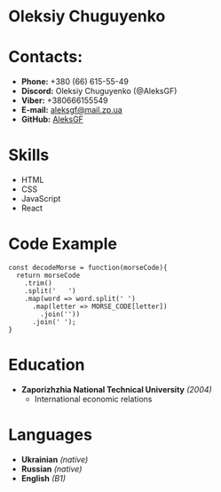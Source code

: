 # Oleksiy Chuguyenko

# Contacts:
* **Phone:** +380 (66) 615-55-49
* **Discord:** Oleksiy Chuguyenko (@AleksGF)
* **Viber:** +380666155549
* **E-mail:** [aleksgf@mail.zp.ua](aleksgf@mail.zp.ua)
* **GitHub:** [AleksGF](https://github.com/AleksGF)

# Skills
* HTML
* CSS
* JavaScript
* React

# Code Example
```
const decodeMorse = function(morseCode){
  return morseCode
    .trim()
    .split('   ')
    .map(word => word.split(' ')
      .map(letter => MORSE_CODE[letter])
        .join(''))
      .join(' ');
}
```

# Education
* **Zaporizhzhia National Technical University** *(2004)*
    * International economic relations

# Languages
* **Ukrainian** *(native)*
* **Russian** *(native)*
* **English** *(B1)*